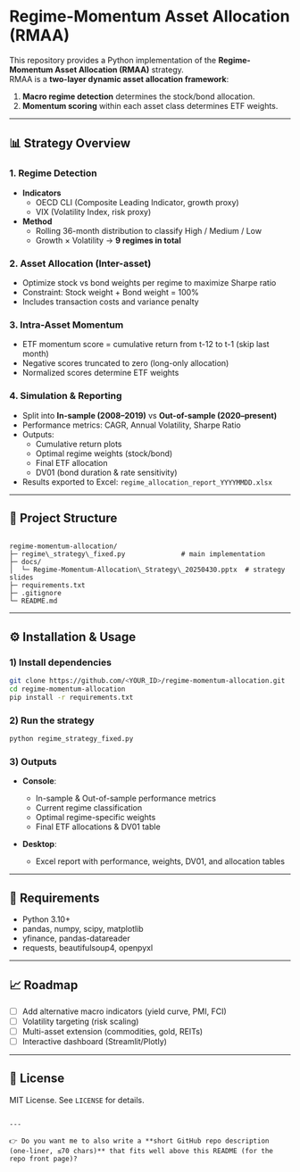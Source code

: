 # Regime-Momentum Asset Allocation (RMAA)

This repository provides a Python implementation of the **Regime-Momentum Asset Allocation (RMAA)** strategy.  
RMAA is a **two-layer dynamic asset allocation framework**:  

1. **Macro regime detection** determines the stock/bond allocation.  
2. **Momentum scoring** within each asset class determines ETF weights.  

---

## 📊 Strategy Overview

### 1. Regime Detection
- **Indicators**
  - OECD CLI (Composite Leading Indicator, growth proxy)  
  - VIX (Volatility Index, risk proxy)  
- **Method**
  - Rolling 36-month distribution to classify High / Medium / Low  
  - Growth × Volatility → **9 regimes in total**  

### 2. Asset Allocation (Inter-asset)
- Optimize stock vs bond weights per regime to maximize Sharpe ratio  
- Constraint: Stock weight + Bond weight = 100%  
- Includes transaction costs and variance penalty  

### 3. Intra-Asset Momentum
- ETF momentum score = cumulative return from t-12 to t-1 (skip last month)  
- Negative scores truncated to zero (long-only allocation)  
- Normalized scores determine ETF weights  

### 4. Simulation & Reporting
- Split into **In-sample (2008–2019)** vs **Out-of-sample (2020–present)**  
- Performance metrics: CAGR, Annual Volatility, Sharpe Ratio  
- Outputs:
  - Cumulative return plots  
  - Optimal regime weights (stock/bond)  
  - Final ETF allocation  
  - DV01 (bond duration & rate sensitivity)  
- Results exported to Excel: `regime_allocation_report_YYYYMMDD.xlsx`  

---

## 📂 Project Structure
```

regime-momentum-allocation/
├─ regime\_strategy\_fixed.py              # main implementation
├─ docs/
│  └─ Regime-Momentum-Allocation\_Strategy\_20250430.pptx  # strategy slides
├─ requirements.txt
├─ .gitignore
└─ README.md

````

---

## ⚙️ Installation & Usage

### 1) Install dependencies
```bash
git clone https://github.com/<YOUR_ID>/regime-momentum-allocation.git
cd regime-momentum-allocation
pip install -r requirements.txt
````

### 2) Run the strategy

```bash
python regime_strategy_fixed.py
```

### 3) Outputs

* **Console**:

  * In-sample & Out-of-sample performance metrics
  * Current regime classification
  * Optimal regime-specific weights
  * Final ETF allocations & DV01 table
* **Desktop**:

  * Excel report with performance, weights, DV01, and allocation tables

---

## 🧰 Requirements

* Python 3.10+
* pandas, numpy, scipy, matplotlib
* yfinance, pandas-datareader
* requests, beautifulsoup4, openpyxl

---

## 📈 Roadmap

* [ ] Add alternative macro indicators (yield curve, PMI, FCI)
* [ ] Volatility targeting (risk scaling)
* [ ] Multi-asset extension (commodities, gold, REITs)
* [ ] Interactive dashboard (Streamlit/Plotly)

---

## 📄 License

MIT License. See `LICENSE` for details.

```

---

👉 Do you want me to also write a **short GitHub repo description (one-liner, ≤70 chars)** that fits well above this README (for the repo front page)?
```